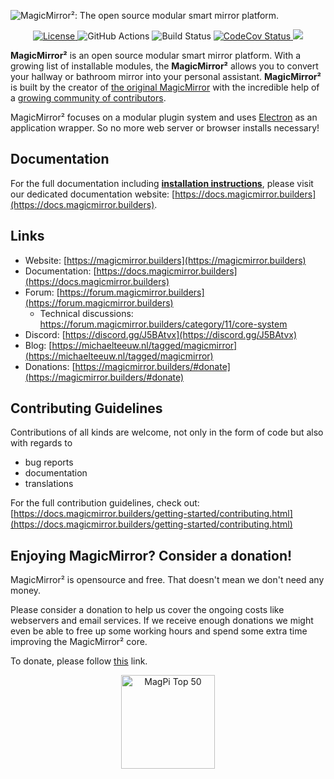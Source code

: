 ![MagicMirror²: The open source modular smart mirror platform. ](.github/header.png)

<p style="text-align: center">
  <a href="https://choosealicense.com/licenses/mit">
		<img src="https://img.shields.io/badge/license-MIT-blue.svg" alt="License">
	</a>
	<img src="https://img.shields.io/github/workflow/status/michmich/magicmirror/Run%20Automated%20Tests" alt="GitHub Actions">
	<img src="https://img.shields.io/github/checks-status/michmich/magicmirror/master" alt="Build Status">
	<a href="https://codecov.io/gh/MichMich/MagicMirror">
		<img src="https://codecov.io/gh/MichMich/MagicMirror/branch/master/graph/badge.svg?token=LEG1KitZR6" alt="CodeCov Status"/>
	</a>
	<a href="https://github.com/MichMich/MagicMirror">
		<img src="https://img.shields.io/github/stars/michmich/magicmirror?style=social">
	</a>
</p>

**MagicMirror²** is an open source modular smart mirror platform. With a growing list of installable modules, the **MagicMirror²** allows you to convert your hallway or bathroom mirror into your personal assistant. **MagicMirror²** is built by the creator of [the original MagicMirror](https://michaelteeuw.nl/tagged/magicmirror) with the incredible help of a [growing community of contributors](https://github.com/MichMich/MagicMirror/graphs/contributors).

MagicMirror² focuses on a modular plugin system and uses [Electron](https://www.electronjs.org/) as an application wrapper. So no more web server or browser installs necessary!

## Documentation

For the full documentation including **[installation instructions](https://docs.magicmirror.builders/getting-started/installation.html)**, please visit our dedicated documentation website: [https://docs.magicmirror.builders](https://docs.magicmirror.builders).

## Links

- Website: [https://magicmirror.builders](https://magicmirror.builders)
- Documentation: [https://docs.magicmirror.builders](https://docs.magicmirror.builders)
- Forum: [https://forum.magicmirror.builders](https://forum.magicmirror.builders)
  - Technical discussions: https://forum.magicmirror.builders/category/11/core-system
- Discord: [https://discord.gg/J5BAtvx](https://discord.gg/J5BAtvx)
- Blog: [https://michaelteeuw.nl/tagged/magicmirror](https://michaelteeuw.nl/tagged/magicmirror)
- Donations: [https://magicmirror.builders/#donate](https://magicmirror.builders/#donate)

## Contributing Guidelines

Contributions of all kinds are welcome, not only in the form of code but also with regards to

- bug reports
- documentation
- translations

For the full contribution guidelines, check out: [https://docs.magicmirror.builders/getting-started/contributing.html](https://docs.magicmirror.builders/getting-started/contributing.html)

## Enjoying MagicMirror? Consider a donation!

MagicMirror² is opensource and free. That doesn't mean we don't need any money.

Please consider a donation to help us cover the ongoing costs like webservers and email services.
If we receive enough donations we might even be able to free up some working hours and spend some extra time improving the MagicMirror² core.

To donate, please follow [this](https://www.paypal.com/cgi-bin/webscr?cmd=_s-xclick&hosted_button_id=G5D8E9MR5DTD2&source=url) link.

<p style="text-align: center">
	<a href="https://forum.magicmirror.builders/topic/728/magicmirror-is-voted-number-1-in-the-magpi-top-50"><img src="https://magicmirror.builders/img/magpi-best-watermark-custom.png" width="150" alt="MagPi Top 50"></a>
</p>
